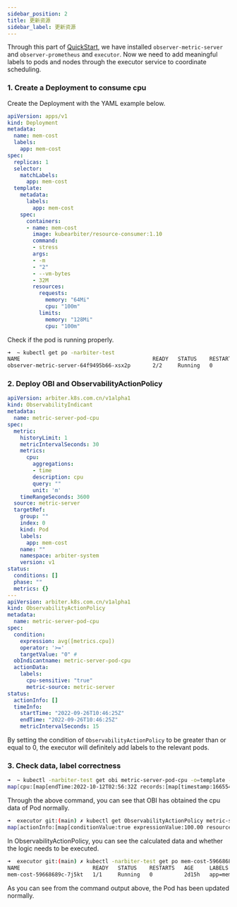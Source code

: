 ```yaml
---
sidebar_position: 2
title: 更新资源
sidebar_label: 更新资源
---
```

Through this part of [QuickStart](../Quick%20Start/install.md), we have installed `observer-metric-server` and `observer-prometheus` and `executor`. Now we need to add meaningful labels to pods and nodes through the executor service to coordinate scheduling.

### 1. Create a Deployment to consume cpu

Create the Deployment with the YAML example below.

```yaml
apiVersion: apps/v1
kind: Deployment
metadata:
  name: mem-cost
  labels:
    app: mem-cost
spec:
  replicas: 1
  selector:
    matchLabels:
      app: mem-cost
  template:
    metadata:
      labels:
        app: mem-cost
    spec:
      containers:
      - name: mem-cost
        image: kubearbiter/resource-consumer:1.10
        command:
        - stress
        args:
        - -m
        - "2"
        - --vm-bytes
        - 32M
        resources:
          requests:
            memory: "64Mi"
            cpu: "100m"
          limits:
            memory: "128Mi"
            cpu: "100m"
```

Check if the pod is running properly.
```bash
➜  ~ kubectl get po -narbiter-test
NAME                                          READY   STATUS    RESTARTS   AGE
observer-metric-server-64f9495b66-xsx2p       2/2     Running   0          1m
```

### 2. Deploy OBI and ObservabilityActionPolicy
```yaml
apiVersion: arbiter.k8s.com.cn/v1alpha1
kind: ObservabilityIndicant
metadata:
  name: metric-server-pod-cpu
spec:
  metric:
    historyLimit: 1
    metricIntervalSeconds: 30
    metrics:
      cpu:
        aggregations:
        - time
        description: cpu
        query: ""
        unit: 'm'
    timeRangeSeconds: 3600
  source: metric-server
  targetRef:
    group: ""
    index: 0
    kind: Pod
    labels:
      app: mem-cost
    name: ""
    namespace: arbiter-system
    version: v1
status:
  conditions: []
  phase: ""
  metrics: {}
---
apiVersion: arbiter.k8s.com.cn/v1alpha1
kind: ObservabilityActionPolicy
metadata:
  name: metric-server-pod-cpu
spec:
  condition:
    expression: avg([metrics.cpu])
    operator: '>='
    targetValue: "0" # 
  obIndicantname: metric-server-pod-cpu
  actionData:
    labels:
      cpu-sensitive: "true"
      metric-source: metric-server
status:
  actionInfo: []
  timeInfo:
    startTime: "2022-09-26T10:46:25Z"
    endTime: "2022-09-26T10:46:25Z"
    metricIntervalSeconds: 15
```
By setting the condition of `ObservabilityActionPolicy` to be greater than or equal to 0, the executor will definitely add labels to the relevant pods.

### 3. Check data, label correctness
```bash
➜  ~ kubectl -narbiter-test get obi metric-server-pod-cpu -o=template --template={{.status.metrics}}
map[cpu:[map[endTime:2022-10-12T02:56:32Z records:[map[timestamp:1665543392742 value:100.000]] startTime:2022-10-12T02:56:02Z targetItem:mem-cost-59668689c-7j5kt unit:m]]]
```

Through the above command, you can see that OBI has obtained the cpu data of Pod normally.

```bash
➜  executor git:(main) ✗ kubectl get ObservabilityActionPolicy metric-server-pod-cpu -narbiter-test -o=template --template={{.status}}
map[actionInfo:[map[conditionValue:true expressionValue:100.00 resourceName:mem-cost-59668689c-7j5kt]] timeInfo:map[endTime:2022-09-26T10:46:25Z metricIntervalSeconds:15 startTime:2022-09-26T10:46:25Z]]
```

In ObservabilityActionPolicy, you can see the calculated data and whether the logic needs to be executed.


```bash
➜  executor git:(main) ✗ kubectl -narbiter-test get po mem-cost-59668689c-7j5kt --show-labels
NAME                       READY   STATUS    RESTARTS   AGE     LABELS
mem-cost-59668689c-7j5kt   1/1     Running   0          2d15h   app=mem-cost,metric-server-pod-cpu=sensitive,pod-template-hash=59668689c
```

As you can see from the command output above, the Pod has been updated normally.
